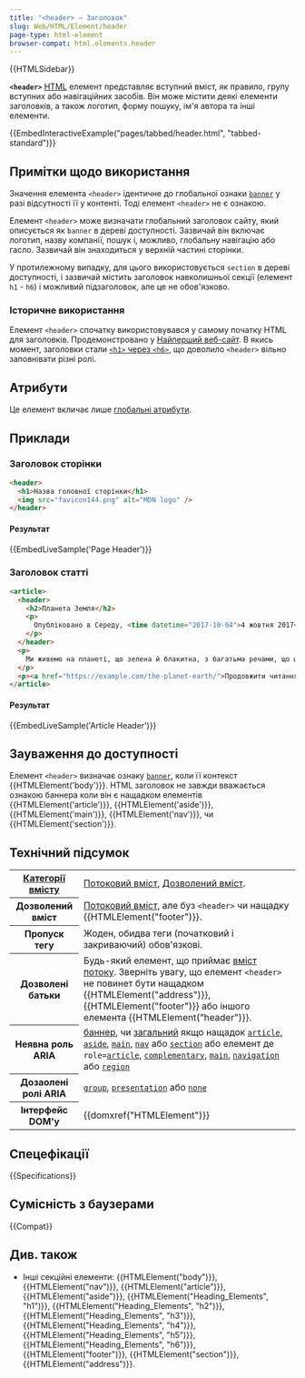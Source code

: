 ```yaml
---
title: "<header> – Заголовок"
slug: Web/HTML/Element/header
page-type: html-element
browser-compat: html.elements.header
---
```


{{HTMLSidebar}}

**`<header>`** [HTML](/en-US/docs/Web/HTML) елемент представляє вступний вміст, як правило, групу вступних або навігаційних засобів. Він може містити деякі елементи заголовків, а також логотип, форму пошуку, ім'я автора та інші елементи.

{{EmbedInteractiveExample("pages/tabbed/header.html", "tabbed-standard")}}

## Примітки щодо використання

Значення елемента `<header>` ідентичне до глобальної ознаки  [`banner`](/en-US/docs/Web/Accessibility/ARIA/Roles/banner_role) у разі відсутності її у контенті. Тоді елемент `<header>` не є ознакою.

Елемент `<header>` може визначати глобальний заголовок сайту, який описується як `banner` в дереві доступності. Зазвичай він включає логотип, назву компанії, пошук і, можливо, глобальну навігацію або гасло. Зазвичай він знаходиться у верхній частині сторінки.

У протилежному випадку, для цього використовується `section` в дереві доступності, і зазвичай містить заголовок навколишньої секції (елемент `h1` - `h6`) і можливий підзаголовок, але це не обов'язково.

### Історичне використання

Елемент `<header>` спочатку використовувався у самому початку HTML для заголовків. Продемонстровано у [Найперший веб-сайт](http://info.cern.ch/). В якись момент, заголовки стали [`<h1>` через `<h6>`](/en-US/docs/Web/HTML/Element/Heading_Elements), що доволило `<header>` вільно заповнівати різні ролі.

## Атрибути

Це елемент вкличає лише [глобальні атрибути](/en-US/docs/Web/HTML/Global_attributes).

## Приклади

### Заголовок сторінки

```html
<header>
  <h1>Назва головної сторінки</h1>
  <img src="favicon144.png" alt="MDN logo" />
</header>
```

#### Результат

{{EmbedLiveSample('Page Header')}}

### Заголовок статті

```html
<article>
  <header>
    <h2>Планета Земля</h2>
    <p>
      Опубліковано в Середу, <time datetime="2017-10-04">4 жовтня 2017</time> Остап Мирний Миколайович
    </p>
  </header>
  <p>
    Ми живемо на планеті, що зелена й блакитна, з багатьма речами, що ще невідомі.
  </p>
  <p><a href="https://example.com/the-planet-earth/">Продовжити читання…</a></p>
</article>
```

#### Результат

{{EmbedLiveSample('Article Header')}}

## Зауваження до доступності

Елемент `<header>` визначає ознаку [`banner`](/en-US/docs/Web/Accessibility/ARIA/Roles/banner_role), коли її контекст {{HTMLElement('body')}}. HTML заголовок не завжди вважається ознакою баннера коли він є нащадком елементів {{HTMLElement('article')}}, {{HTMLElement('aside')}}, {{HTMLElement('main')}}, {{HTMLElement('nav')}}, чи {{HTMLElement('section')}}.

## Технічний підсумок

<table class="properties">
  <tbody>
    <tr>
      <th scope="row">
        <a href="/en-US/docs/Web/HTML/Content_categories"
          >Категорії вмісту</a
        >
      </th>
      <td>
        <a href="/en-US/docs/Web/HTML/Content_categories#flow_content"
          >Потоковий вміст</a
        >,
        <a href="/en-US/docs/Web/HTML/Content_categories#palpable_content"
          >Дозволений вміст</a
        >.
      </td>
    </tr>
    <tr>
      <th scope="row">Дозволений вміст</th>
      <td>
        <a href="/en-US/docs/Web/HTML/Content_categories#flow_content"
          >Потоковий вміст</a
        >, але буз <code>&#x3C;header></code> чи нащадку
        {{HTMLElement("footer")}}.
      </td>
    </tr>
    <tr>
      <th scope="row">Пропуск тегу</th>
      <td>Жоден, обидва теги (початковий і закриваючий) обов'язкові.</td>
    </tr>
    <tr>
      <th scope="row">Дозволені батьки</th>
      <td>
        Будь-який елемент, що приймає
        <a href="/en-US/docs/Web/HTML/Content_categories#flow_content"
          >вміст потоку</a
        >. Зверніть увагу, що елемент <code>&#x3C;header></code> не повинет бути нащадком {{HTMLElement("address")}},
        {{HTMLElement("footer")}} або іншого елемента
        {{HTMLElement("header")}}.
      </td>
    </tr>
    <tr>
      <th scope="row">Неявна роль ARIA</th>
      <td>
        <a href="/en-US/docs/Web/Accessibility/ARIA/Roles/banner_role">баннер</a
        >, чи
        <a href="/en-US/docs/Web/Accessibility/ARIA/Roles/generic_role"
          >загальний</a
        >
        якщо нащадок
        <code><a href="/en-US/docs/Web/HTML/Element/article">article</a></code
        >, <code><a href="/en-US/docs/Web/HTML/Element/aside">aside</a></code
        >, <code><a href="/en-US/docs/Web/HTML/Element/main">main</a></code
        >, <code><a href="/en-US/docs/Web/HTML/Element/nav">nav</a></code> або
        <code><a href="/en-US/docs/Web/HTML/Element/section">section</a></code>
        або елемент де
        <code
          >role=<a href="/en-US/docs/Web/Accessibility/ARIA/Roles/article_role"
            >article</a
          ></code
        >,
        <code
          ><a href="/en-US/docs/Web/Accessibility/ARIA/Roles/complementary_role"
            >complementary</a
          ></code
        >,
        <code
          ><a href="/en-US/docs/Web/Accessibility/ARIA/Roles/main_role"
            >main</a
          ></code
        >,
        <code
          ><a href="/en-US/docs/Web/Accessibility/ARIA/Roles/navigation_role"
            >navigation</a
          ></code
        >
        або
        <code
          ><a href="/en-US/docs/Web/Accessibility/ARIA/Roles/region_role"
            >region</a
          ></code
        >
      </td>
    </tr>
    <tr>
      <th scope="row">Дозаолені ролі ARIA</th>
      <td>
        <a href="/en-US/docs/Web/Accessibility/ARIA/Roles/group_role"><code>group</code></a>, <a href="/en-US/docs/Web/Accessibility/ARIA/Roles/presentation_role"><code>presentation</code></a> або
        <a href="/en-US/docs/Web/Accessibility/ARIA/Roles/none_role"><code>none</code></a>
      </td>
    </tr>
    <tr>
      <th scope="row">Інтерфейс DOM'у</th>
      <td>{{domxref("HTMLElement")}}</td>
    </tr>
  </tbody>
</table>

## Спецефікації

{{Specifications}}

## Сумісність з баузерами

{{Compat}}

## Див. також

- Інші секційні елементи: {{HTMLElement("body")}}, {{HTMLElement("nav")}}, {{HTMLElement("article")}}, {{HTMLElement("aside")}}, {{HTMLElement("Heading_Elements", "h1")}}, {{HTMLElement("Heading_Elements", "h2")}}, {{HTMLElement("Heading_Elements", "h3")}}, {{HTMLElement("Heading_Elements", "h4")}}, {{HTMLElement("Heading_Elements", "h5")}}, {{HTMLElement("Heading_Elements", "h6")}}, {{HTMLElement("footer")}}, {{HTMLElement("section")}}, {{HTMLElement("address")}}.
